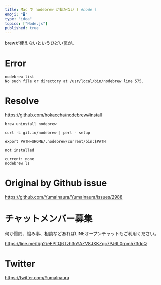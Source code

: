 ```yaml
---
title: Mac で nodebrew が動かない ( #node )
emoji: "🖥"
type: "idea"
topics: ["Node.js"]
published: true
---
```


brewが使えないというひどい罠が。

# Error

```
nodebrew list
No such file or directory at /usr/local/bin/nodebrew line 575.
```

# Resolve

https://github.com/hokaccha/nodebrew#install

```
brew uninstall nodebrew
```

```
curl -L git.io/nodebrew | perl - setup
```

```
export PATH=$HOME/.nodebrew/current/bin:$PATH
```

```
not installed

current: none
nodebrew ls
```


# Original by Github issue

https://github.com/YumaInaura/YumaInaura/issues/2988








<!-- Update From Qiita API -->

# チャットメンバー募集


何か質問、悩み事、相談などあればLINEオープンチャットもご利用ください。

https://line.me/ti/g2/eEPltQ6Tzh3pYAZV8JXKZqc7PJ6L0rpm573dcQ





# Twitter


https://twitter.com/YumaInaura


<!-- Update From Qiita API -->


